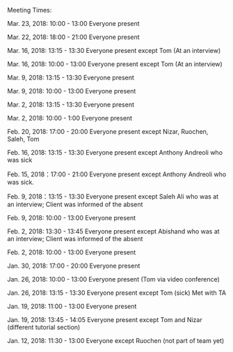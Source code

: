 Meeting Times:

Mar. 23, 2018: 10:00 - 13:00
    Everyone present

Mar. 22, 2018: 18:00 - 21:00
    Everyone present

Mar. 16, 2018: 13:15 - 13:30
    Everyone present except Tom (At an interview)

Mar. 16, 2018: 10:00 - 13:00
    Everyone present except Tom (At an interview)

Mar. 9, 2018: 13:15 - 13:30
    Everyone present

Mar. 9, 2018: 10:00 - 13:00
    Everyone present

Mar. 2, 2018: 13:15 - 13:30
    Everyone present

Mar. 2, 2018: 10:00 - 1:00
    Everyone present

Feb. 20, 2018: 17:00 - 20:00
    Everyone present except Nizar, Ruochen, Saleh, Tom
    
Feb. 16, 2018: 13:15 - 13:30
    Everyone present except Anthony Andreoli who was sick

Feb. 15, 2018：17:00 - 21:00
    Everyone present except Anthony Andreoli who was sick.

Feb. 9, 2018：13:15 - 13:30
    Everyone present except Saleh Ali who was at an interview; Client was informed of the absent 

Feb. 9, 2018: 10:00 - 13:00
    Everyone present

Feb. 2, 2018: 13:30 - 13:45
    Everyone present except Abishand who was at an interview; Client was informed of the absent

Feb. 2, 2018: 10:00 - 13:00
    Everyone present
    
Jan. 30, 2018: 17:00 - 20:00
    Everyone present
    
Jan. 26, 2018: 10:00 - 13:00
    Everyone present (Tom via video conference)
    
Jan. 26, 2018: 13:15 - 13:30 
    Everyone present except Tom (sick)
    Met with TA
    
Jan. 19, 2018: 11:00 - 13:00
    Everyone present
    
Jan. 19, 2018: 13:45 - 14:05
    Everyone present except Tom and Nizar (different tutorial section)
    
Jan. 12, 2018: 11:30 - 13:00
    Everyone except Ruochen (not part of team yet)
    

